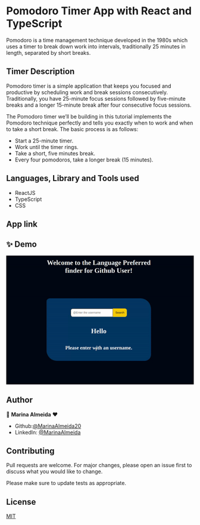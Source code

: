 # Pomodoro Timer App with React and TypeScript

Pomodoro is a time management technique developed in the 1980s which uses a timer to break down work into intervals, traditionally 25 minutes in length, separated by short breaks.

## Timer Description

Pomodoro timer is a simple application that keeps you focused and productive by scheduling work and break sessions consecutively. Traditionally, you have 25-minute focus sessions followed by five-minute breaks and a longer 15-minute break after four consecutive focus sessions.

The Pomodoro timer we’ll be building in this tutorial implements the Pomodoro technique perfectly and tells you exactly when to work and when to take a short break. The basic process is as follows:

- Start a 25-minute timer.
- Work until the timer rings.
- Take a short, five minutes break.
- Every four pomodoros, take a longer break (15 minutes).

## Languages, Library and Tools used

- ReactJS
- TypeScript
- CSS

## App link

## ✨ Demo

<p align="center">
  <img width="700" align="center" src="https://github.com/MarinaAlmeida20/github-best-guess/blob/main/src/assets/ezgif.com-gif-maker.gif?raw=true" alt="demo"/>
</p>

## Author

👤 **Marina Almeida** ❤️

- Github:[@MarinaAlmeida20](https://github.com/MarinaAlmeida20)
- LinkedIn: [@MarinaAlmeida](https://www.linkedin.com/in/marinaalmeida20/)

## Contributing

Pull requests are welcome. For major changes, please open an issue first to discuss what you would like to change.

Please make sure to update tests as appropriate.

## License

[MIT](https://choosealicense.com/licenses/mit/)

